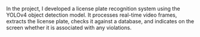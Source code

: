 In the project, I developed a license plate recognition system using the YOLOv4 object
detection model. It processes real-time video frames, extracts the license plate, checks
it against a database, and indicates on the screen whether it is associated with any
violations.
